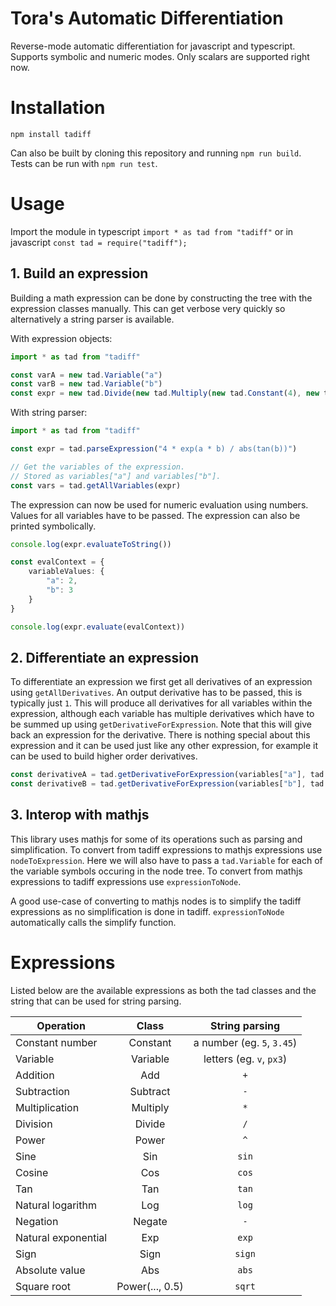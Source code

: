 # Tora's Automatic Differentiation
Reverse-mode automatic differentiation for javascript and typescript. Supports symbolic and numeric modes. Only scalars are supported right now.

# Installation
`npm install tadiff`

Can also be built by cloning this repository and running `npm run build`. Tests can be run with `npm run test`.

# Usage
Import the module in typescript `import * as tad from "tadiff"` or in javascript `const tad = require("tadiff");`

## 1. Build an expression
Building a math expression can be done by constructing the tree with the expression classes manually. This can get verbose very quickly so
alternatively a string parser is available.

With expression objects:
```ts
import * as tad from "tadiff"

const varA = new tad.Variable("a")
const varB = new tad.Variable("b")
const expr = new tad.Divide(new tad.Multiply(new tad.Constant(4), new tad.Exp(new tad.Multiply(varA, varB))), new tad.Abs(new tad.Tan(varB)))
```

With string parser:
```ts
import * as tad from "tadiff"

const expr = tad.parseExpression("4 * exp(a * b) / abs(tan(b))")

// Get the variables of the expression.
// Stored as variables["a"] and variables["b"].
const vars = tad.getAllVariables(expr)
```

The expression can now be used for numeric evaluation using numbers. Values for all variables have to be passed. The expression can also be printed symbolically.

```ts
console.log(expr.evaluateToString())

const evalContext = {
    variableValues: {
        "a": 2,
        "b": 3
    }
}

console.log(expr.evaluate(evalContext))
```

## 2. Differentiate an expression
To differentiate an expression we first get all derivatives of an expression using `getAllDerivatives`. An output derivative has to be passed, this is typically just `1`.
This will produce all derivatives for all variables within the expression, although each variable has multiple derivatives which have to be summed up using `getDerivativeForExpression`.
Note that this will give back an expression for the derivative. There is nothing special about this expression and it can be used just like any other expression, for example
it can be used to build higher order derivatives.

```ts
const derivativeA = tad.getDerivativeForExpression(variables["a"], tad.getAllDerivatives(expr, new tad.Constant(1)))
const derivativeB = tad.getDerivativeForExpression(variables["b"], tad.getAllDerivatives(expr, new tad.Constant(1)))
```

## 3. Interop with mathjs
This library uses mathjs for some of its operations such as parsing and simplification.
To convert from tadiff expressions to mathjs expressions use `nodeToExpression`. Here we will also have to pass a `tad.Variable` for
each of the variable symbols occuring in the node tree.
To convert from mathjs expressions to tadiff expressions use `expressionToNode`.

A good use-case of converting to mathjs nodes is to simplify the tadiff expressions as no simplification is done in tadiff. `expressionToNode`
automatically calls the simplify function.

# Expressions
Listed below are the available expressions as both the tad classes and the string that can be used for string parsing.

| Operation | Class | String parsing |
| --------- | :---: | :---------------: |
| Constant number | Constant | a number (eg. `5`, `3.45`) |
| Variable | Variable | letters (eg. `v`, `px3`) |
| Addition | Add | `+` |
| Subtraction | Subtract | `-` |
| Multiplication | Multiply | `*` |
| Division | Divide | `/` |
| Power | Power | `^` |
| Sine | Sin | `sin` |
| Cosine | Cos | `cos` |
| Tan | Tan | `tan` |
| Natural logarithm | Log | `log` |
| Negation | Negate | `-` |
| Natural exponential | Exp | `exp` |
| Sign | Sign | `sign` |
| Absolute value | Abs | `abs` |
| Square root | Power(..., 0.5) | `sqrt` |